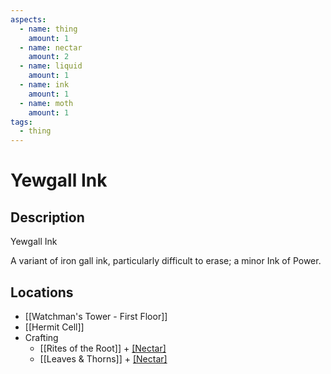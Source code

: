 ```yaml
---
aspects:
  - name: thing
    amount: 1
  - name: nectar
    amount: 2
  - name: liquid
    amount: 1
  - name: ink
    amount: 1
  - name: moth
    amount: 1
tags:
  - thing
---
```


# Yewgall Ink

## Description
Yewgall Ink

A variant of iron gall ink, particularly difficult to erase; a minor Ink of Power.
## Locations
- [[Watchman's Tower - First Floor]]
- [[Hermit Cell]]
- Crafting
	- [[Rites of the Root]] + [[Nectar]](5)
	- [[Leaves & Thorns]] + [[Nectar]](5)